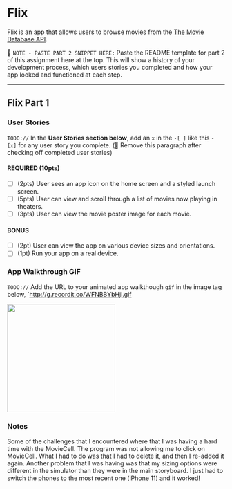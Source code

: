 # Flix

Flix is an app that allows users to browse movies from the [The Movie Database API](http://docs.themoviedb.apiary.io/#).

📝 `NOTE - PASTE PART 2 SNIPPET HERE:` Paste the README template for part 2 of this assignment here at the top. This will show a history of your development process, which users stories you completed and how your app looked and functioned at each step.

---

## Flix Part 1

### User Stories
`TODO://` In the **User Stories section below**, add an `x` in the `-[ ]` like this `- [x]` for any user story you complete. (🚫 Remove this paragraph after checking off completed user stories)

#### REQUIRED (10pts)
- [ ] (2pts) User sees an app icon on the home screen and a styled launch screen.
- [ ] (5pts) User can view and scroll through a list of movies now playing in theaters.
- [ ] (3pts) User can view the movie poster image for each movie.

#### BONUS
- [ ] (2pt) User can view the app on various device sizes and orientations.
- [ ] (1pt) Run your app on a real device.

### App Walkthrough GIF
`TODO://` Add the URL to your animated app walkthough `gif` in the image tag below, `http://g.recordit.co/WFNBBYbHjl.gif

<img src="http://g.recordit.co/WFNBBYbHjl.gif" width=250><br>

### Notes
Some of the challenges that I encountered where that I was having a hard time with the MovieCell. The program was not allowing me to click on MovieCell. What I had to do was that I had to delete it, and then I re-added it again. 
Another problem that I was having was that my sizing options were different in the simulator than they were in the main storyboard. I just had to switch the phones to the most recent one (iPhone 11) and it worked! 

